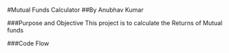 #Mutual Funds Calculator
##By Anubhav Kumar

###Purpose and Objective
This project is to calculate the Returns of Mutual funds

###Code Flow

